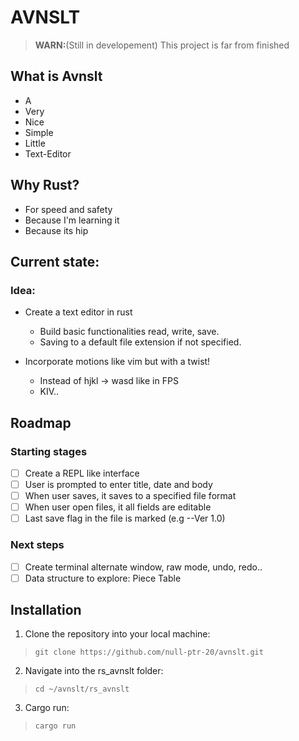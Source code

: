 # AVNSLT

> **WARN:**(Still in developement) This project is far from finished

## What is Avnslt

- A
- Very
- Nice
- Simple
- Little
- Text-Editor

## Why Rust?

- For speed and safety
- Because I'm learning it
- Because its hip

## Current state:

### Idea:

- Create a text editor in rust

  - Build basic functionalities read, write, save.
  - Saving to a default file extension if not specified.

- Incorporate motions like vim but with a twist!

  - Instead of hjkl -> wasd like in FPS
  - KIV..

## Roadmap

### Starting stages

- [ ] Create a REPL like interface
- [ ] User is prompted to enter title, date and body
- [ ] When user saves, it saves to a specified file format
- [ ] When user open files, it all fields are editable
- [ ] Last save flag in the file is marked (e.g --Ver 1.0)

### Next steps

- [ ] Create terminal alternate window, raw mode, undo, redo..
- [ ] Data structure to explore: Piece Table

## Installation

1. Clone the repository into your local machine:

> `git clone https://github.com/null-ptr-20/avnslt.git`

2. Navigate into the rs_avnslt folder:

> `cd ~/avnslt/rs_avnslt`

3. Cargo run:

> `cargo run`
